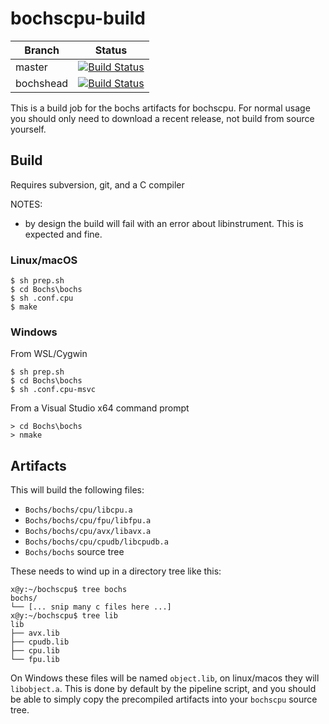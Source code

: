 # bochscpu-build

|Branch|Status|
|------|------|
|master|[![Build Status](https://dev.azure.com/yrp604/bochscpu-build/_apis/build/status/yrp604.bochscpu-build?branchName=master)](https://dev.azure.com/yrp604/bochscpu-build/_build/latest?definitionId=2&branchName=master)|
|bochshead|[![Build Status](https://dev.azure.com/yrp604/bochscpu-build/_apis/build/status/yrp604.bochscpu-build?branchName=bochshead)](https://dev.azure.com/yrp604/bochscpu-build/_build/latest?definitionId=2&branchName=bochshead)|


This is a build job for the bochs artifacts for bochscpu. For normal usage you
should only need to download a recent release, not build from source yourself.

## Build

Requires subversion, git, and a C compiler

NOTES:
- by design the build will fail with an error about libinstrument. This is
expected and fine.

### Linux/macOS

```
$ sh prep.sh
$ cd Bochs\bochs
$ sh .conf.cpu
$ make
```

### Windows

From WSL/Cygwin

```
$ sh prep.sh
$ cd Bochs\bochs
$ sh .conf.cpu-msvc
```

From a Visual Studio x64 command prompt
```
> cd Bochs\bochs
> nmake
```

## Artifacts

This will build the following files:
- `Bochs/bochs/cpu/libcpu.a`
- `Bochs/bochs/cpu/fpu/libfpu.a`
- `Bochs/bochs/cpu/avx/libavx.a`
- `Bochs/bochs/cpu/cpudb/libcpudb.a`
- `Bochs/bochs` source tree

These needs to wind up in a directory tree like this:
```
x@y:~/bochscpu$ tree bochs
bochs/
└── [... snip many c files here ...]
x@y:~/bochscpu$ tree lib
lib
├── avx.lib
├── cpudb.lib
├── cpu.lib
└── fpu.lib
```

On Windows these files will be named `object.lib`, on linux/macos they will
`libobject.a`. This is done by default by the pipeline script, and you should
be able to simply copy the precompiled artifacts into your `bochscpu` source
tree.
